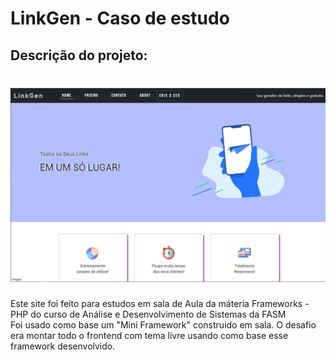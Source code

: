 # LinkGen - Caso de estudo

## Descrição do projeto:

<h1 align="center">
  <img alt="Demonstracao" title="#Demonstracao" src="Demo.jpg" />
</h1>

Este site foi feito para estudos em sala de Aula da máteria Frameworks - PHP do curso de Análise e Desenvolvimento de Sistemas da FASM <br>
Foi usado como base um "Mini Framework" construido em sala. O desafio era montar todo o frontend com tema livre usando como base esse framework desenvolvido.


